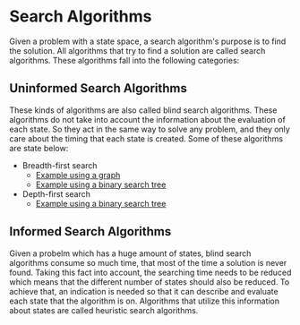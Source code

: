 # Search Algorithms

Given a problem with a state space, a search algorithm's purpose is to find the solution. All algorithms that try to find a solution are called search algorithms. These algorithms fall into the following categories:

## Uninformed Search Algorithms

These kinds of algorithms are also called blind search algorithms. These algorithms do not take into account the information about the evaluation of each state. So they act in the same way to solve any problem, and they only care about the timing that each state is created. Some of these algorithms are state below:

* Breadth-first search
  * [Example using a graph](https://github.com/sotostzam/artificial-intelligence/tree/master/search-algorithms/breadth-first-search)
  * [Example using a binary search tree](https://github.com/sotostzam/data-structures-and-algorithms)
* Depth-first search
  * [Example using a binary search tree](https://github.com/sotostzam/data-structures-and-algorithms)

## Informed Search Algorithms

Given a probelm which has a huge amount of states, blind search algorithms consume so much time, that most of the time a solution is never found. Taking this fact into account, the searching time needs to be reduced which means that the different number of states should also be reduced. To achieve that, an indication is needed so that it can describe and evaluate each state that the algorithm is on. Algorithms that utilize this information about states are called heuristic search algorithms.
